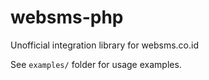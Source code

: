 # websms-php

Unofficial integration library for websms.co.id

See `examples/` folder for usage examples.

